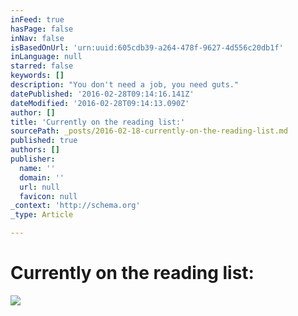```yaml
---
inFeed: true
hasPage: false
inNav: false
isBasedOnUrl: 'urn:uuid:605cdb39-a264-478f-9627-4d556c20db1f'
inLanguage: null
starred: false
keywords: []
description: "You don't need a job, you need guts."
datePublished: '2016-02-28T09:14:16.141Z'
dateModified: '2016-02-28T09:14:13.090Z'
author: []
title: 'Currently on the reading list:'
sourcePath: _posts/2016-02-18-currently-on-the-reading-list.md
published: true
authors: []
publisher:
  name: ''
  domain: ''
  url: null
  favicon: null
_context: 'http://schema.org'
_type: Article

---
```

# Currently on the reading list:
![](https://s3-us-west-2.amazonaws.com/the-grid-img/p/0252e75b2f457a6cc8c6b47b1618ce7c13367213.png)